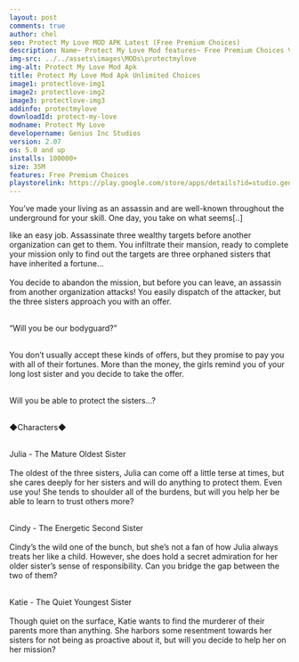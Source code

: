 ```yaml
---
layout: post
comments: true
author: chel
seo: Protect My Love MOD APK Latest (Free Premium Choices)
description: Name~ Protect My Love Mod features~ Free Premium Choices Version~ Latest Root~ No Install Steps~ Follow the steps below to Download games from ChelOverboard
img-src: ../../assets\images\MODs\protectmylove
img-alt: Protect My Love Mod Apk
title: Protect My Love Mod Apk Unlimited Choices
image1: protectlove-img1
image2: protectlove-img2
image3: protectlove-img3
addinfo: protectmylove
downloadId: protect-my-love
modname: Protect My Love
developername: Genius Inc Studios
version: 2.07
os: 5.0 and up
installs: 100000+
size: 35M
features: Free Premium Choices
playstorelink: https://play.google.com/store/apps/details?id=studio.genius.bodyguard
---
```

<p>You’ve made your living as an assassin and are well-known throughout the underground for your skill.
One day, you take on what seems[..]

like an easy job. Assassinate three wealthy targets before another organization can get to them. You infiltrate their mansion, ready to complete your mission only to find out the targets are three orphaned sisters that have inherited a fortune…<br><br>
You decide to abandon the mission, but before you can leave, an assassin from another organization attacks! You easily dispatch of the attacker, but the three sisters approach you with an offer.<br><br>

“Will you be our bodyguard?”<br><br>

You don’t usually accept these kinds of offers, but they promise to pay you with all of their fortunes. More than the money, the girls remind you of your long lost sister and you decide to take the offer.<br><br>

Will you be able to protect the sisters…?<br><br>

◆Characters◆<br><br>

Julia - The Mature Oldest Sister<br><br>
The oldest of the three sisters, Julia can come off a little terse at times, but she cares deeply for her sisters and will do anything to protect them. Even use you! She tends to shoulder all of the burdens, but will you help her be able to learn to trust others more?<br><br>

Cindy - The Energetic Second Sister<br><br>
Cindy’s the wild one of the bunch, but she’s not a fan of how Julia always treats her like a child. However, she does hold a secret admiration for her older sister’s sense of responsibility. Can you bridge the gap between the two of them?<br><br>

Katie - The Quiet Youngest Sister<br><br>
Though quiet on the surface, Katie wants to find the murderer of their parents more than anything. She harbors some resentment towards her sisters for not being as proactive about it, but will you decide to help her on her mission?
</p>